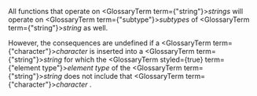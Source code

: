  



All functions that operate on <GlossaryTerm  term={"string"}><i>strings</i></GlossaryTerm> will operate on <GlossaryTerm  term={"subtype"}><i>subtypes</i></GlossaryTerm> of <GlossaryTerm  term={"string"}><i>string</i></GlossaryTerm> as well. 



However, the consequences are undefined if a <GlossaryTerm  term={"character"}><i>character</i></GlossaryTerm> is inserted into a <GlossaryTerm  term={"string"}><i>string</i></GlossaryTerm> for which the <GlossaryTerm styled={true} term={"element type"}><i>element type</i></GlossaryTerm> of the <GlossaryTerm  term={"string"}><i>string</i></GlossaryTerm> does not include that <GlossaryTerm  term={"character"}><i>character</i></GlossaryTerm> . 







 



 



